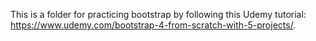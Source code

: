 This is a folder for practicing bootstrap by following this Udemy tutorial: https://www.udemy.com/bootstrap-4-from-scratch-with-5-projects/.